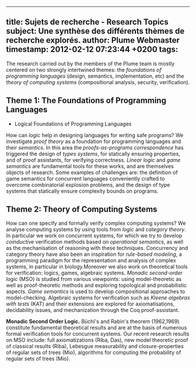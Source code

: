 
---
title: Sujets de recherche - Research Topics
subject: Une synthèse des différents thèmes de recherche explorés.
author: Plume Webmaster
timestamp: 2012-02-12 07:23:44 +0200
tags: 
---

The research carried out by the members of the Plume team is mostly centered on two strongly intertwined themes: the _foundations of programming languages_ (design, semantics, implementation, etc) and the _theory of computing systems_ (compositional analysis, security, verification).


## Theme 1: The Foundations of Programming Languages

- Logical Foundations of Programming Languages

How can _logic_ help in designing languages for writing safe programs?  We investigate  _proof theory_ as a foundation for programming languages and their _semantics_. In this area the _proofs-as-programs correspondence_ has triggered the design of _types systems_, for statically ensuring properties, and of proof assistants, for verifying correctness. _Linear logic_ and _game semantics_ are fundamental tools for these works, and are themselves objects of research. Some examples of challenges are: the definition of game semantics for concurrent languages conveniently crafted to overcome combinatorial explosion problems, and the design of type systems that statically ensure complexity bounds on programs.




## Theme 2: Theory of Computing Systems

How can one specify and formally verify complex computing systems?  We analyse computing systems by using tools from _logic_ and _category theory_. In particular we work on concurrent systems, for which we try to develop _coinductive_ verification methods based on _operational semantics_, as well as the mechanisation of reasoning with these techniques. Concurrency and category theory have also been an inspiration for _rule-based modeling_, a programming paradigm for the representation and analysis of complex systems, in particular in biology.Moreover we also work on theoretical tools for verification: logics, games, algebraic systems. _Monadic second-order logic_ (MSO) is studied from various viewpoints: using model-theoretic as well as proof-theoretic methods and exploring topological and probabilistic aspects. _Game semantics_ is used to develop compositional approaches to model-checking. Algebraic systems for verification such as _Kleene algebras with tests_ (KAT) and their extensions are explored for axiomatisations, decidability issues, and mechanization through the Coq proof-assistant.

**Monadic Second Order Logic.**
Büchi's and Rabin's theorem (1962,1969) constitute fundamental theoretical results and are at the basis of numerous formal verification tools for concurrent systems. Our recent research results on MSO include: full axiomatizations (Riba, Das), new model theoretic proof of classical results (Riba), Lebesgue measurability and closure-properties of regular sets of trees (Mio), algorithms for computing the probability of regular sets of trees (Mio).


